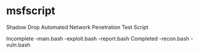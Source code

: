 # msfscript
Shadow Drop Automated Network Penetration Test Script

Incomplete
	-main.bash
	-exploit.bash
	-report.bash
Completed
	-recon.bash
	-vuln.bash
